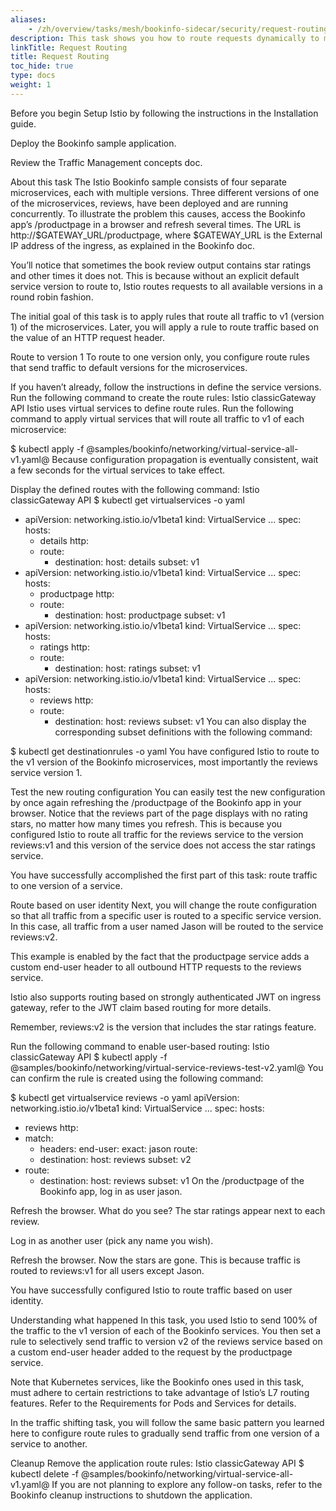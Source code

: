```yaml
---
aliases:
    - /zh/overview/tasks/mesh/bookinfo-sidecar/security/request-routing/
description: This task shows you how to route requests dynamically to multiple versions of a microservice.
linkTitle: Request Routing
title: Request Routing
toc_hide: true
type: docs
weight: 1
---
```



Before you begin
Setup Istio by following the instructions in the Installation guide.

Deploy the Bookinfo sample application.

Review the Traffic Management concepts doc.

About this task
The Istio Bookinfo sample consists of four separate microservices, each with multiple versions. Three different versions of one of the microservices, reviews, have been deployed and are running concurrently. To illustrate the problem this causes, access the Bookinfo app’s /productpage in a browser and refresh several times. The URL is http://$GATEWAY_URL/productpage, where $GATEWAY_URL is the External IP address of the ingress, as explained in the Bookinfo doc.

You’ll notice that sometimes the book review output contains star ratings and other times it does not. This is because without an explicit default service version to route to, Istio routes requests to all available versions in a round robin fashion.

The initial goal of this task is to apply rules that route all traffic to v1 (version 1) of the microservices. Later, you will apply a rule to route traffic based on the value of an HTTP request header.

Route to version 1
To route to one version only, you configure route rules that send traffic to default versions for the microservices.

If you haven’t already, follow the instructions in define the service versions.
Run the following command to create the route rules:
Istio classicGateway API
Istio uses virtual services to define route rules. Run the following command to apply virtual services that will route all traffic to v1 of each microservice:

$ kubectl apply -f @samples/bookinfo/networking/virtual-service-all-v1.yaml@
Because configuration propagation is eventually consistent, wait a few seconds for the virtual services to take effect.

Display the defined routes with the following command:
Istio classicGateway API
$ kubectl get virtualservices -o yaml
- apiVersion: networking.istio.io/v1beta1
  kind: VirtualService
  ...
  spec:
    hosts:
    - details
    http:
    - route:
      - destination:
          host: details
          subset: v1
- apiVersion: networking.istio.io/v1beta1
  kind: VirtualService
  ...
  spec:
    hosts:
    - productpage
    http:
    - route:
      - destination:
          host: productpage
          subset: v1
- apiVersion: networking.istio.io/v1beta1
  kind: VirtualService
  ...
  spec:
    hosts:
    - ratings
    http:
    - route:
      - destination:
          host: ratings
          subset: v1
- apiVersion: networking.istio.io/v1beta1
  kind: VirtualService
  ...
  spec:
    hosts:
    - reviews
    http:
    - route:
      - destination:
          host: reviews
          subset: v1
You can also display the corresponding subset definitions with the following command:

$ kubectl get destinationrules -o yaml
You have configured Istio to route to the v1 version of the Bookinfo microservices, most importantly the reviews service version 1.

Test the new routing configuration
You can easily test the new configuration by once again refreshing the /productpage of the Bookinfo app in your browser. Notice that the reviews part of the page displays with no rating stars, no matter how many times you refresh. This is because you configured Istio to route all traffic for the reviews service to the version reviews:v1 and this version of the service does not access the star ratings service.

You have successfully accomplished the first part of this task: route traffic to one version of a service.

Route based on user identity
Next, you will change the route configuration so that all traffic from a specific user is routed to a specific service version. In this case, all traffic from a user named Jason will be routed to the service reviews:v2.

This example is enabled by the fact that the productpage service adds a custom end-user header to all outbound HTTP requests to the reviews service.

Istio also supports routing based on strongly authenticated JWT on ingress gateway, refer to the JWT claim based routing for more details.

Remember, reviews:v2 is the version that includes the star ratings feature.

Run the following command to enable user-based routing:
Istio classicGateway API
$ kubectl apply -f @samples/bookinfo/networking/virtual-service-reviews-test-v2.yaml@
You can confirm the rule is created using the following command:

$ kubectl get virtualservice reviews -o yaml
apiVersion: networking.istio.io/v1beta1
kind: VirtualService
...
spec:
  hosts:
  - reviews
  http:
  - match:
    - headers:
        end-user:
          exact: jason
    route:
    - destination:
        host: reviews
        subset: v2
  - route:
    - destination:
        host: reviews
        subset: v1
On the /productpage of the Bookinfo app, log in as user jason.

Refresh the browser. What do you see? The star ratings appear next to each review.

Log in as another user (pick any name you wish).

Refresh the browser. Now the stars are gone. This is because traffic is routed to reviews:v1 for all users except Jason.

You have successfully configured Istio to route traffic based on user identity.

Understanding what happened
In this task, you used Istio to send 100% of the traffic to the v1 version of each of the Bookinfo services. You then set a rule to selectively send traffic to version v2 of the reviews service based on a custom end-user header added to the request by the productpage service.

Note that Kubernetes services, like the Bookinfo ones used in this task, must adhere to certain restrictions to take advantage of Istio’s L7 routing features. Refer to the Requirements for Pods and Services for details.

In the traffic shifting task, you will follow the same basic pattern you learned here to configure route rules to gradually send traffic from one version of a service to another.

Cleanup
Remove the application route rules:
Istio classicGateway API
$ kubectl delete -f @samples/bookinfo/networking/virtual-service-all-v1.yaml@
If you are not planning to explore any follow-on tasks, refer to the Bookinfo cleanup instructions to shutdown the application.